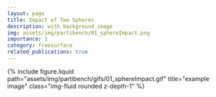 ```yaml
---
layout: page
title: Impact of Two Spheres
description: with background image
img: assets/img/partibench/01_sphereImpact.png
importance: 1
category: freesurface
related_publications: true
---
```


{% include figure.liquid path="assets/img/partibench/gifs/01_sphereImpact.gif" title="example image" class="img-fluid rounded z-depth-1" %}